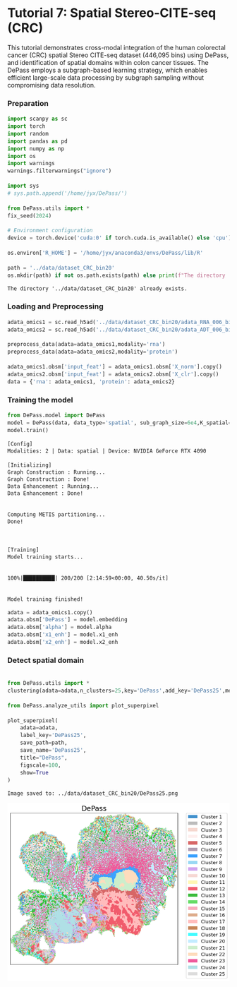 # Tutorial 7: Spatial Stereo-CITE-seq (CRC)

This tutorial demonstrates cross-modal integration of the human colorectal cancer (CRC) spatial Stereo CITE-seq dataset (446,095 bins) using DePass, and identification of spatial domains within colon cancer tissues. The DePass employs a subgraph-based learning strategy, which enables efficient large-scale data processing by subgraph sampling without compromising data resolution.


### Preparation


```python
import scanpy as sc
import torch
import random
import pandas as pd
import numpy as np
import os
import warnings
warnings.filterwarnings("ignore")

import sys
# sys.path.append('/home/jyx/DePass/')

from DePass.utils import *
fix_seed(2024)  

# Environment configuration
device = torch.device('cuda:0' if torch.cuda.is_available() else 'cpu')

os.environ['R_HOME'] = '/home/jyx/anaconda3/envs/DePass/lib/R'

path = '../data/dataset_CRC_bin20'
os.mkdir(path) if not os.path.exists(path) else print(f"The directory '{path}' already exists.\n")
```

    The directory '../data/dataset_CRC_bin20' already exists.
    


### Loading and Preprocessing


```python
adata_omics1 = sc.read_h5ad('../data/dataset_CRC_bin20/adata_RNA_006_bin20.h5ad')
adata_omics2 = sc.read_h5ad('../data/dataset_CRC_bin20/adata_ADT_006_bin20.h5ad')

preprocess_data(adata=adata_omics1,modality='rna')
preprocess_data(adata=adata_omics2,modality='protein')

adata_omics1.obsm['input_feat'] = adata_omics1.obsm['X_norm'].copy()
adata_omics2.obsm['input_feat'] = adata_omics2.obsm['X_clr'].copy()
data = {'rna': adata_omics1, 'protein': adata_omics2}
```

### Training the model


```python
from DePass.model import DePass
model = DePass(data, data_type='spatial', sub_graph_size=6e4,K_spatial=10,K_feature=30, device=device)
model.train()
```

    [Config]
    Modalities: 2 | Data: spatial | Device: NVIDIA GeForce RTX 4090 
    
    [Initializing]
    Graph Construction : Running...
    Graph Construction : Done!
    Data Enhancement : Running...
    Data Enhancement : Done!


    Computing METIS partitioning...
    Done!


    
    [Training]
    Model training starts...


    100%|██████████| 200/200 [2:14:59<00:00, 40.50s/it]  


    Model training finished!
    



```python
adata = adata_omics1.copy()
adata.obsm['DePass'] = model.embedding
adata.obsm['alpha'] = model.alpha 
adata.obsm['x1_enh'] = model.x1_enh
adata.obsm['x2_enh'] = model.x2_enh
```

### Detect spatial domain 


```python

from DePass.utils import *
clustering(adata=adata,n_clusters=25,key='DePass',add_key='DePass25',method='mclust', use_pca=True)

from DePass.analyze_utils import plot_superpixel

plot_superpixel(
    adata=adata,
    label_key='DePass25',
    save_path=path,
    save_name='DePass25',
    title="DePass",
    figscale=100,
    show=True
)
```

    Image saved to: ../data/dataset_CRC_bin20/DePass25.png



    
![png](7_files/7_10_1.png)
    

